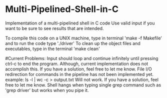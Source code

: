 # Multi-Pipelined-Shell-in-C
Implementation of a multi-pipelined shell in C code
Use valid input if you want to be sure to see results that are intended.

To compile this code on a UNIX machine, type in terminal 'make -f Makefile' and to run the code type './driver'
To clean up the object files and executables, type in the terminal 'make clean'

#Current Problems:
Input should loop and continue infinitely until pressing ctrl-c to end the program. Although, current implementation does not accomplish this. If you have a solution, feel free to let me know. 
File I/O redirection for commands in the pipeline has not been implemented yet.
example: ls -l | wc -c > output.txt    Will not work. If you have a solution, feel free to let me know.
Shell hangs when typing single grep command such as 'grep driver' but works when you pipe it.